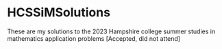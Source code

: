 # HCSSiMSolutions
These are my solutions to the 2023 Hampshire college summer studies in mathematics application problems [Accepted, did not attend]

